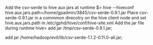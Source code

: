 Add the csv-serde to hive aux jars at runtime
$> hive --hiveconf hive.aux.jars.path=/home/gpadmin/3845/csv-serde-0.9.1.jar
Place csv-serde-0.9.1.jar in a commmon direcotry on the hive client node and set hive.aux.jars.path in /etc/gphd/hive/conf/hive-site.xml
Add the jar file during runtime
hive> add jar /tmp/csv-serde-0.9.1.jar;

add jar /home/hadoop/evil/lib/csv-serde-1.1.2-0.11.0-all.jar;

